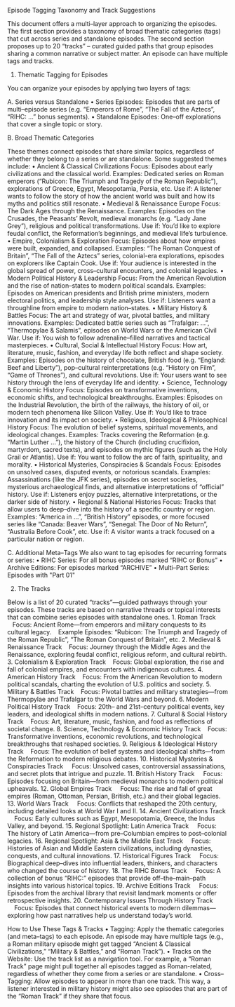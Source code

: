 Episode Tagging Taxonomy and Track Suggestions

This document offers a multi–layer approach to organizing the episodes. The first section provides a taxonomy of broad thematic categories (tags) that cut across series and standalone episodes. The second section proposes up to 20 “tracks” – curated guided paths that group episodes sharing a common narrative or subject matter. An episode can have multiple tags and tracks.

1. Thematic Tagging for Episodes

You can organize your episodes by applying two layers of tags:

A. Series versus Standalone
	•	Series Episodes: Episodes that are parts of multi–episode series (e.g. “Emperors of Rome”, “The Fall of the Aztecs”, “RIHC: …” bonus segments).
	•	Standalone Episodes: One–off explorations that cover a single topic or story.

B. Broad Thematic Categories

These themes connect episodes that share similar topics, regardless of whether they belong to a series or are standalone. Some suggested themes include:
	•	Ancient & Classical Civilizations
Focus: Episodes about early civilizations and the classical world.
Examples: Dedicated series on Roman emperors (“Rubicon: The Triumph and Tragedy of the Roman Republic”), explorations of Greece, Egypt, Mesopotamia, Persia, etc.
Use if: A listener wants to follow the story of how the ancient world was built and how its myths and politics still resonate.
	•	Medieval & Renaissance Europe
Focus: The Dark Ages through the Renaissance.
Examples: Episodes on the Crusades, the Peasants’ Revolt, medieval monarchs (e.g. “Lady Jane Grey”), religious and political transformations.
Use if: You’d like to explore feudal conflict, the Reformation’s beginnings, and medieval life’s turbulence.
	•	Empire, Colonialism & Exploration
Focus: Episodes about how empires were built, expanded, and collapsed.
Examples: “The Roman Conquest of Britain”, “The Fall of the Aztecs” series, colonial-era explorations, episodes on explorers like Captain Cook.
Use if: Your audience is interested in the global spread of power, cross–cultural encounters, and colonial legacies.
	•	Modern Political History & Leadership
Focus: From the American Revolution and the rise of nation–states to modern political scandals.
Examples: Episodes on American presidents and British prime ministers, modern electoral politics, and leadership style analyses.
Use if: Listeners want a throughline from empire to modern nation–states.
	•	Military History & Battles
Focus: The art and strategy of war, pivotal battles, and military innovations.
Examples: Dedicated battle series such as “Trafalgar: …”, “Thermopylae & Salamis”, episodes on World Wars or the American Civil War.
Use if: You wish to follow adrenaline–filled narratives and tactical masterpieces.
	•	Cultural, Social & Intellectual History
Focus: How art, literature, music, fashion, and everyday life both reflect and shape society.
Examples: Episodes on the history of chocolate, British food (e.g. “England: Beef and Liberty”), pop–cultural reinterpretations (e.g. “History on Film”, “Game of Thrones”), and cultural revolutions.
Use if: Your users want to see history through the lens of everyday life and identity.
	•	Science, Technology & Economic History
Focus: Episodes on transformative inventions, economic shifts, and technological breakthroughs.
Examples: Episodes on the Industrial Revolution, the birth of the railways, the history of oil, or modern tech phenomena like Silicon Valley.
Use if: You’d like to trace innovation and its impact on society.
	•	Religious, Ideological & Philosophical History
Focus: The evolution of belief systems, spiritual movements, and ideological changes.
Examples: Tracks covering the Reformation (e.g. “Martin Luther …”), the history of the Church (including crucifixion, martyrdom, sacred texts), and episodes on mythic figures (such as the Holy Grail or Atlantis).
Use if: You want to follow the arc of faith, spirituality, and morality.
	•	Historical Mysteries, Conspiracies & Scandals
Focus: Episodes on unsolved cases, disputed events, or notorious scandals.
Examples: Assassinations (like the JFK series), episodes on secret societies, mysterious archaeological finds, and alternative interpretations of “official” history.
Use if: Listeners enjoy puzzles, alternative interpretations, or the darker side of history.
	•	Regional & National Histories
Focus: Tracks that allow users to deep–dive into the history of a specific country or region.
Examples: “America in …”, “British History” episodes, or more focused series like “Canada: Beaver Wars”, “Senegal: The Door of No Return”, “Australia Before Cook”, etc.
Use if: A visitor wants a track focused on a particular nation or region.

C. Additional Meta–Tags
We also want to tag episodes for recurring formats or series:
	•	RIHC Series: For all bonus episodes marked “RIHC or Bonus”
	•	Archive Editions: For episodes marked “ARCHIVE”
	•	Multi–Part Series: Episodes with "Part 01"

2. The Tracks

Below is a list of 20 curated “tracks”—guided pathways through your episodes. These tracks are based on narrative threads or topical interests that can combine series episodes with standalone ones.
	1.	Roman Track
   Focus: Ancient Rome—from emperors and military conquests to its cultural legacy.
   Example Episodes: “Rubicon: The Triumph and Tragedy of the Roman Republic”, “The Roman Conquest of Britain”, etc.
	2.	Medieval & Renaissance Track
   Focus: Journey through the Middle Ages and the Renaissance, exploring feudal conflict, religious reform, and cultural rebirth.
	3.	Colonialism & Exploration Track
   Focus: Global exploration, the rise and fall of colonial empires, and encounters with indigenous cultures.
	4.	American History Track
   Focus: From the American Revolution to modern political scandals, charting the evolution of U.S. politics and society.
	5.	Military & Battles Track
   Focus: Pivotal battles and military strategies—from Thermopylae and Trafalgar to the World Wars and beyond.
	6.	Modern Political History Track
   Focus: 20th– and 21st–century political events, key leaders, and ideological shifts in modern nations.
	7.	Cultural & Social History Track
   Focus: Art, literature, music, fashion, and food as reflections of societal change.
	8.	Science, Technology & Economic History Track
   Focus: Transformative inventions, economic revolutions, and technological breakthroughs that reshaped societies.
	9.	Religious & Ideological History Track
   Focus: The evolution of belief systems and ideological shifts—from the Reformation to modern religious debates.
	10.	Historical Mysteries & Conspiracies Track
    Focus: Unsolved cases, controversial assassinations, and secret plots that intrigue and puzzle.
	11.	British History Track
    Focus: Episodes focusing on Britain—from medieval monarchs to modern political upheavals.
	12.	Global Empires Track
    Focus: The rise and fall of great empires (Roman, Ottoman, Persian, British, etc.) and their global legacies.
	13.	World Wars Track
    Focus: Conflicts that reshaped the 20th century, including detailed looks at World War I and II.
	14.	Ancient Civilizations Track
    Focus: Early cultures such as Egypt, Mesopotamia, Greece, the Indus Valley, and beyond.
	15.	Regional Spotlight: Latin America Track
    Focus: The history of Latin America—from pre–Columbian empires to post–colonial legacies.
	16.	Regional Spotlight: Asia & the Middle East Track
    Focus: Histories of Asian and Middle Eastern civilizations, including dynasties, conquests, and cultural innovations.
	17.	Historical Figures Track
    Focus: Biographical deep–dives into influential leaders, thinkers, and characters who changed the course of history.
	18.	The RIHC Bonus Track
    Focus: A collection of bonus “RIHC:” episodes that provide off–the–main–path insights into various historical topics.
	19.	Archive Editions Track
    Focus: Episodes from the archival library that revisit landmark moments or offer retrospective insights.
	20.	Contemporary Issues Through History Track
    Focus: Episodes that connect historical events to modern dilemmas—exploring how past narratives help us understand today’s world.

How to Use These Tags & Tracks
	•	Tagging: Apply the thematic categories (and meta–tags) to each episode. An episode may have multiple tags (e.g., a Roman military episode might get tagged “Ancient & Classical Civilizations,” “Military & Battles,” and “Roman Track”).
	•	Tracks on the Website: Use the track list as a navigation tool. For example, a “Roman Track” page might pull together all episodes tagged as Roman-related, regardless of whether they come from a series or are standalone.
	•	Cross–Tagging: Allow episodes to appear in more than one track. This way, a listener interested in military history might also see episodes that are part of the “Roman Track” if they share that focus.